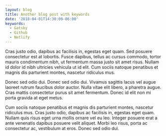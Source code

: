 ```yaml
---
layout: blog
title: Another blog post with keywords
date: '2018-04-01T14:30:09-06:00'
keywords:
  - Gatsby
  - Github
  - Netlify
---
```

Cras justo odio, dapibus ac facilisis in, egestas eget quam. Sed posuere consectetur est at lobortis. Fusce dapibus, tellus ac cursus commodo, tortor mauris condimentum nibh, ut fermentum massa justo sit amet risus. Nullam id dolor id nibh ultricies vehicula ut id elit. Cum sociis natoque penatibus et magnis dis parturient montes, nascetur ridiculus mus.Donec sed odio dui. Donec sed odio dui. Vivamus sagittis lacus vel augue laoreet rutrum faucibus dolor auctor. Nulla vitae elit libero, a pharetra augue. Cras mattis consectetur purus sit amet fermentum. Donec id elit non mi porta gravida at eget metus.Cum sociis natoque penatibus et magnis dis parturient montes, nascetur ridiculus mus. Cras justo odio, dapibus ac facilisis in, egestas eget quam. Nullam quis risus eget urna mollis ornare vel eu leo. Integer posuere erat a ante venenatis dapibus posuere velit aliquet. Morbi leo risus, porta ac consectetur ac, vestibulum at eros. Donec sed odio dui.
